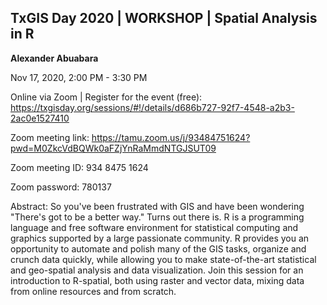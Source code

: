 ## TxGIS Day 2020 | WORKSHOP | Spatial Analysis in R

**Alexander Abuabara**

Nov 17, 2020, 2:00 PM - 3:30 PM

Online via Zoom | Register for the event (free): https://txgisday.org/sessions/#!/details/d686b727-92f7-4548-a2b3-2ac0e1527410

Zoom meeting link: https://tamu.zoom.us/j/93484751624?pwd=M0ZkcVdBQWk0aFZjYnRaMmdNTGJSUT09

Zoom meeting ID: 934 8475 1624

Zoom password: 780137

Abstract: So you've been frustrated with GIS and have been wondering "There's got to be a better way." Turns out there is. R is a programming language and free software environment for statistical computing and graphics supported by a large passionate community. R provides you an opportunity to automate and polish many of the GIS tasks, organize and crunch data quickly, while allowing you to make state-of-the-art statistical and geo-spatial analysis and data visualization. Join this session for an introduction to R-spatial, both using raster and vector data, mixing data from online resources and from scratch.

